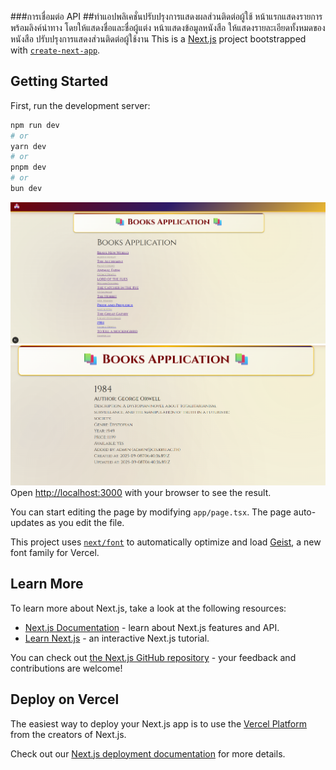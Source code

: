###การเชื่อมต่อ API 
##ทำแอปพลิเคชั่นปรับปรุงการแสดงผลส่วนติดต่อผู้ใช้
หน้าแรกแสดงรายการพร้อมลิงค์นำทาง โดยให้แสดงชื่อและชื่อผู้แต่ง
หน้าแสดงข้อมูลหนังสือ ให้แสดงรายละเอียดทั้งหมดของหนังสือ ปรับปรุงการแสดงส่วนติดต่อผู้ใช้งาน
This is a [Next.js](https://nextjs.org) project bootstrapped with [`create-next-app`](https://nextjs.org/docs/app/api-reference/cli/create-next-app).

## Getting Started

First, run the development server:

```bash
npm run dev
# or
yarn dev
# or
pnpm dev
# or
bun dev
```
![home page](./home.png)
![home page](./book.png)
Open [http://localhost:3000](http://localhost:3000) with your browser to see the result.

You can start editing the page by modifying `app/page.tsx`. The page auto-updates as you edit the file.

This project uses [`next/font`](https://nextjs.org/docs/app/building-your-application/optimizing/fonts) to automatically optimize and load [Geist](https://vercel.com/font), a new font family for Vercel.

## Learn More

To learn more about Next.js, take a look at the following resources:

- [Next.js Documentation](https://nextjs.org/docs) - learn about Next.js features and API.
- [Learn Next.js](https://nextjs.org/learn) - an interactive Next.js tutorial.

You can check out [the Next.js GitHub repository](https://github.com/vercel/next.js) - your feedback and contributions are welcome!

## Deploy on Vercel

The easiest way to deploy your Next.js app is to use the [Vercel Platform](https://vercel.com/new?utm_medium=default-template&filter=next.js&utm_source=create-next-app&utm_campaign=create-next-app-readme) from the creators of Next.js.

Check out our [Next.js deployment documentation](https://nextjs.org/docs/app/building-your-application/deploying) for more details.
